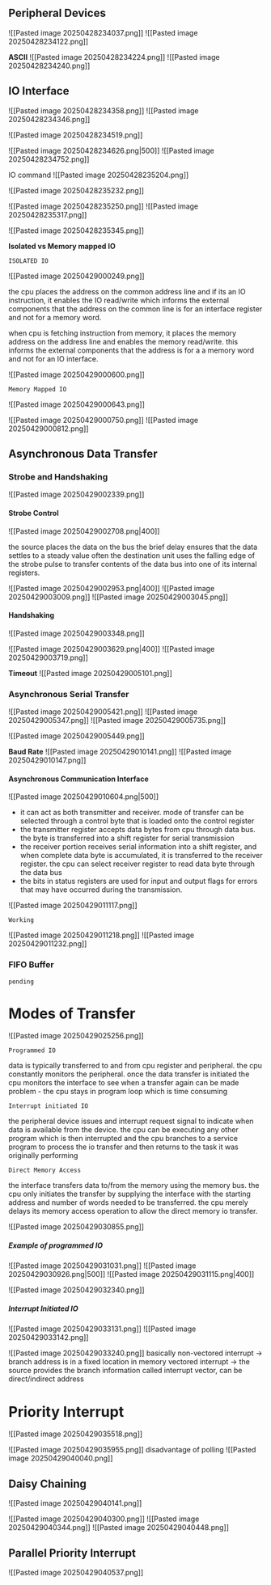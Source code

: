## Peripheral Devices

![[Pasted image 20250428234037.png]]
![[Pasted image 20250428234122.png]]

**ASCII**
![[Pasted image 20250428234224.png]]
![[Pasted image 20250428234240.png]]

## IO Interface

![[Pasted image 20250428234358.png]]
![[Pasted image 20250428234346.png]]

![[Pasted image 20250428234519.png]]

![[Pasted image 20250428234626.png|500]]
![[Pasted image 20250428234752.png]]

IO command
![[Pasted image 20250428235204.png]]

![[Pasted image 20250428235232.png]]

![[Pasted image 20250428235250.png]]
![[Pasted image 20250428235317.png]]

![[Pasted image 20250428235345.png]]

**Isolated vs Memory mapped IO**

	ISOLATED IO

![[Pasted image 20250429000249.png]]

the cpu places the address on the common address line and if its an IO instruction, it enables the IO read/write which informs the external components that the address on the common line is for an interface register and not for a memory word.

when cpu is fetching instruction from memory, it places the memory address on the address line and enables the memory read/write. this informs the external components that the address is for a a memory word and not for an IO interface.

![[Pasted image 20250429000600.png]]

	Memory Mapped IO

![[Pasted image 20250429000643.png]]

![[Pasted image 20250429000750.png]]
![[Pasted image 20250429000812.png]]

## Asynchronous Data Transfer

### Strobe and Handshaking

![[Pasted image 20250429002339.png]]

#### Strobe Control
![[Pasted image 20250429002708.png|400]]

the source places the data on the bus
the brief delay ensures that the data settles to a steady value
often the destination unit uses the falling edge of the strobe pulse to transfer contents of the data bus into one of its internal registers.

![[Pasted image 20250429002953.png|400]]
![[Pasted image 20250429003009.png]]
![[Pasted image 20250429003045.png]]

#### Handshaking

![[Pasted image 20250429003348.png]]

![[Pasted image 20250429003629.png|400]]
![[Pasted image 20250429003719.png]]

**Timeout**
![[Pasted image 20250429005101.png]]

### Asynchronous Serial Transfer

![[Pasted image 20250429005421.png]]
![[Pasted image 20250429005347.png]]
![[Pasted image 20250429005735.png]]

![[Pasted image 20250429005449.png]]

**Baud Rate**
![[Pasted image 20250429010141.png]]
![[Pasted image 20250429010147.png]]

#### Asynchronous Communication Interface

![[Pasted image 20250429010604.png|500]]

- it can act as both transmitter and receiver. mode of transfer can be selected through a control byte that is loaded onto the control register
- the transmitter register accepts data bytes from cpu through data bus. the byte is transferred into a shift register for serial transmission
- the receiver portion receives serial information into a shift register, and when complete data byte is accumulated, it is transferred to the receiver register. the cpu can select receiver register to read data byte through the data bus
- the bits in status registers are used for input and output flags for errors that may have occurred during the transmission.

![[Pasted image 20250429011117.png]]

	Working

![[Pasted image 20250429011218.png]]
![[Pasted image 20250429011232.png]]

### FIFO Buffer

	pending

# Modes of Transfer

![[Pasted image 20250429025256.png]]

	Programmed IO
data is typically transferred to and from cpu register and peripheral. 
the cpu constantly monitors the peripheral. once the data transfer is initiated the cpu monitors the interface to see when a transfer again can be made
problem - the cpu stays in program loop which is time consuming

	Interrupt initiated IO
the peripheral device issues and interrupt request signal to indicate when data is available from the device. the cpu can be executing any other program which is then interrupted and the cpu branches to a service program to process the io transfer and then returns to the task it was originally performing

	Direct Memory Access
the interface transfers data to/from the memory using the memory bus. the cpu only initiates the transfer by supplying the interface with the starting address and number of words needed to be transferred. the cpu merely delays its memory access operation to allow the direct memory io transfer.

![[Pasted image 20250429030855.png]]

##### Example of programmed IO

![[Pasted image 20250429031031.png]]
![[Pasted image 20250429030926.png|500]]
![[Pasted image 20250429031115.png|400]]

![[Pasted image 20250429032340.png]]

##### Interrupt Initiated IO
![[Pasted image 20250429033131.png]]
![[Pasted image 20250429033142.png]]

![[Pasted image 20250429033240.png]]
basically
non-vectored interrupt -> branch address is in a fixed location in memory
vectored interrupt -> the source provides the branch information called interrupt vector, can be direct/indirect address

# Priority Interrupt

![[Pasted image 20250429035518.png]]

![[Pasted image 20250429035955.png]]
disadvantage of polling
![[Pasted image 20250429040040.png]]

## Daisy Chaining

![[Pasted image 20250429040141.png]]

![[Pasted image 20250429040300.png]]
![[Pasted image 20250429040344.png]]
![[Pasted image 20250429040448.png]]

## Parallel Priority Interrupt

![[Pasted image 20250429040537.png]]
